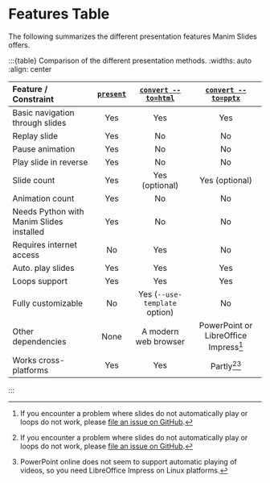 # Features Table

The following summarizes the different presentation features Manim Slides offers.

:::{table} Comparison of the different presentation methods.
:widths: auto
:align: center

| Feature / Constraint | [`present`](reference/cli.md) | [`convert --to=html`](reference/cli.md) | [`convert --to=pptx`](reference/cli.md) |
| :--- | :---: | :---: | :---: |
| Basic navigation through slides | Yes | Yes | Yes |
| Replay slide | Yes | No | No |
| Pause animation | Yes | No | No |
| Play slide in reverse | Yes | No | No |
| Slide count | Yes | Yes (optional) | Yes (optional) |
| Animation count | Yes | No | No |
| Needs Python with Manim Slides installed | Yes | No | No |
| Requires internet access | No | Yes | No |
| Auto. play slides | Yes | Yes | Yes |
| Loops support | Yes | Yes | Yes |
| Fully customizable | No | Yes (`--use-template` option) | No |
| Other dependencies | None | A modern web browser | PowerPoint or LibreOffice Impress[^1]
| Works cross-platforms | Yes | Yes | Partly[^1][^2] |
:::

[^1]: If you encounter a problem where slides do not automatically play or loops do not work, please [file an issue on GitHub](https://github.com/jeertmans/manim-slides/issues/new/choose).
[^2]: PowerPoint online does not seem to support automatic playing of videos, so you need LibreOffice Impress on Linux platforms.
